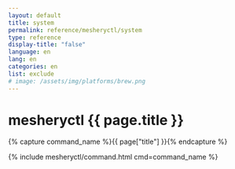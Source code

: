 ```yaml
---
layout: default
title: system
permalink: reference/mesheryctl/system
type: reference
display-title: "false"
language: en
lang: en
categories: en
list: exclude
# image: /assets/img/platforms/brew.png
---
```


<!-- Copy this template to create individual doc pages for each mesheryctl commands -->


<!-- Name of the command -->
# mesheryctl {{ page.title }}

{% capture command_name %}{{ page["title"] }}{% endcapture %}

{% include mesheryctl/command.html cmd=command_name %}


